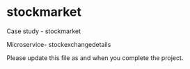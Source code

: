 # stockmarket
Case study - stockmarket

Microservice- stockexchangedetails

Please update this file as and when you complete the project.
